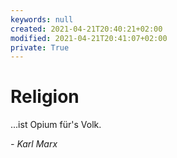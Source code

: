 ```yaml
---
keywords: null
created: 2021-04-21T20:40:21+02:00
modified: 2021-04-21T20:41:07+02:00
private: True
---
```


# Religion

...ist Opium für's Volk.

*- Karl Marx*